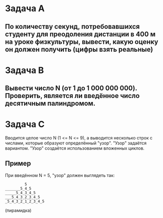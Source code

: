 Задача А
===
По количеству секунд, потребовавшихся студенту
для преодоления дистанции в 400 м 
на уроке физкультуры, 
вывести, какую оценку он должен получить 
(цифры взять реальные)
---
Задача В
===
Вывести число N (от 1 до 1 000 000 000).
Проверить, является ли введённое число
десятичным палиндромом.
---
Задача С
===
Вводится целое число N (1 <= N <= 9), а выводится
несколько строк с числами,
которые образуют определённый "узор".
"Узор" задаётся вариантом.
"Узор" создаётся использованием вложенных циклов.

Пример
--
При введённом N = 5, "узор" должен выглядеть так:
```
         5 
_______5_4_5
_____5_4_3_4_5
___5_4_3_2_3_4_5
_5_4_3_2_1_2_3_4_5
```
(пирамидка)
